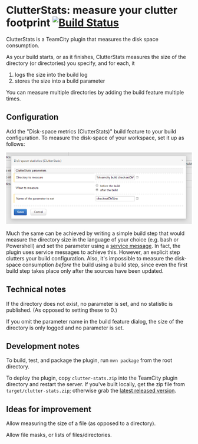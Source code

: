 # ClutterStats: measure your clutter footprint [![Build Status](https://travis-ci.org/sferencik/ClutterStats.svg?branch=master)](https://travis-ci.org/sferencik/ClutterStats)

ClutterStats is a TeamCity plugin that measures the disk space consumption.

As your build starts, or as it finishes, ClutterStats measures the size of the directory (or directories) you specify, and for each, it

1. logs the size into the build log
2. stores the size into a build parameter

You can measure multiple directories by adding the build feature multiple times.

## Configuration
Add the "Disk-space metrics (ClutterStats)" build feature to your build configuration. To measure the disk-space of your workspace, set it up as follows:

![Build feature dialog](/images/BuildFeatureDialog.PNG)

Much the same can be achieved by writing a simple build step that would measure the directory size in the language of
your choice (e.g. bash or Powershell) and set the parameter using a
[service message](https://confluence.jetbrains.com/display/TCD10/Build+Script+Interaction+with+TeamCity#BuildScriptInteractionwithTeamCity-changingBuildParameterAddingorChangingaBuildParameterfromaBuildStepAddingorChangingaBuildParameter).
In fact, the plugin uses service messages to achieve this. However, an explicit step clutters your build configuration.
Also, it's impossible to measure the disk-space consumption *before* the build using a build step, since even the first
build step takes place only after the sources have been updated.

## Technical notes
If the directory does not exist, no parameter is set, and no statistic is published. (As opposed to setting these to 0.)

If you omit the parameter name in the build feature dialog, the size of the directory is only logged and no parameter is
set.

## Development notes
To build, test, and package the plugin, run `mvn package` from the root directory.

To deploy the plugin, copy `clutter-stats.zip` into the TeamCity plugin directory and restart the server. If you've built locally, get the zip file from `target/clutter-stats.zip`; otherwise grab the [latest released version](https://github.com/sferencik/ClutterStats/releases).

## Ideas for improvement
Allow measuring the size of a file (as opposed to a directory).

Allow file masks, or lists of files/directories.
